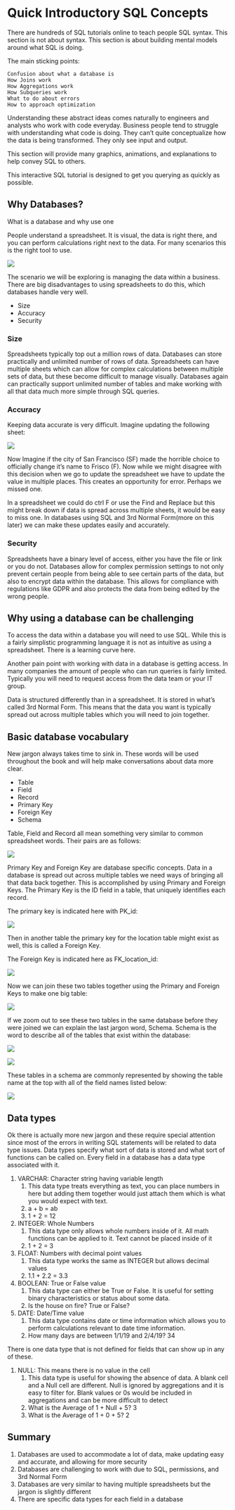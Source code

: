 # Quick Introductory SQL Concepts

There are hundreds of SQL tutorials online to teach people SQL syntax. This section is not about syntax. This section is about building mental models around what SQL is doing.

The main sticking points:

    Confusion about what a database is
    How Joins work
    How Aggregations work
    How Subqueries work
    What to do about errors
    How to approach optimization

Understanding these abstract ideas comes naturally to engineers and analysts who work with code everyday. Business people tend to struggle with understanding what code is doing. They can’t quite conceptualize how the data is being transformed. They only see input and output.

This section will provide many graphics, animations, and explanations to help convey SQL to others.

This interactive SQL tutorial is designed to get you querying as quickly as possible.

## Why Databases?

What is a database and why use one

People understand a spreadsheet. It is visual, the data is right there, and you can perform calculations right next to the data. For many scenarios this is the right tool to use.

![](assets/2021-11-14-13-56-00.png)

The scenario we will be exploring is managing the data within a business. There are big disadvantages to using spreadsheets to do this, which databases handle very well.

- Size
- Accuracy
- Security

### Size

Spreadsheets typically top out a million rows of data. Databases can store practically and unlimited number of rows of data. Spreadsheets can have multiple sheets which can allow for complex calculations between multiple sets of data, but these become difficult to manage visually. Databases again can practically support unlimited number of tables and make working with all that data much more simple through SQL queries.

### Accuracy

Keeping data accurate is very difficult. Imagine updating the following sheet:

![](assets/2021-11-14-13-57-14.png)

Now Imagine if the city of San Francisco (SF) made the horrible choice to officially change it’s name to Frisco (F). Now while we might disagree with this decision when we go to update the spreadsheet we have to update the value in multiple places. This creates an opportunity for error. Perhaps we missed one.

In a spreadsheet we could do ctrl F or use the Find and Replace but this might break down if data is spread across multiple sheets, it would be easy to miss one. In databases using SQL and 3rd Normal Form(more on this later) we can make these updates easily and accurately.

### Security

Spreadsheets have a binary level of access, either you have the file or link or you do not. Databases allow for complex permission settings to not only prevent certain people from being able to see certain parts of the data, but also to encrypt data within the database. This allows for compliance with regulations like GDPR and also protects the data from being edited by the wrong people.

## Why using a database can be challenging

To access the data within a database you will need to use SQL. While this is a fairly simplistic programming language it is not as intuitive as using a spreadsheet. There is a learning curve here.

Another pain point with working with data in a database is getting access. In many companies the amount of people who can run queries is fairly limited. Typically you will need to request access from the data team or your IT group.

Data is structured differently than in a spreadsheet. It is stored in what’s called 3rd Normal Form. This means that the data you want is typically spread out across multiple tables which you will need to join together.

## Basic database vocabulary

New jargon always takes time to sink in. These words will be used throughout the book and will help make conversations about data more clear.

- Table
- Field
- Record
- Primary Key
- Foreign Key
- Schema

Table, Field and Record all mean something very similar to common spreadsheet words. Their pairs are as follows:

![](assets/2021-11-14-13-58-53.png)

Primary Key and Foreign Key are database specific concepts. Data in a database is spread out across multiple tables we need ways of bringing all that data back together. This is accomplished by using Primary and Foreign Keys. The Primary Key is the ID field in a table, that uniquely identifies each record.

The primary key is indicated here with PK_id:

![](assets/2021-11-14-13-59-12.png)

Then in another table the primary key for the location table might exist as well, this is called a Foreign Key.

The Foreign Key is indicated here as FK_location_id:

![](assets/2021-11-14-13-59-41.png)

Now we can join these two tables together using the Primary and Foreign Keys to make one big table:

![](assets/2021-11-14-14-00-02.png)

If we zoom out to see these two tables in the same database before they were joined we can explain the last jargon word, Schema. Schema is the word to describe all of the tables that exist within the database:

![](assets/2021-11-14-14-00-27.png)

![](assets/2021-11-14-14-00-37.png)

These tables in a schema are commonly represented by showing the table name at the top with all of the field names listed below:

![](assets/2021-11-14-14-00-51.png)

## Data types

Ok there is actually more new jargon and these require special attention since most of the errors in writing SQL statements will be related to data type issues. Data types specify what sort of data is stored and what sort of functions can be called on. Every field in a database has a data type associated with it.

1. VARCHAR: Character string having variable length
   1. This data type treats everything as text, you can place numbers in here but adding them together would just attach them which is what you would expect with text.
   2. a + b = ab
   3. 1 + 2 = 12
2. INTEGER: Whole Numbers
   1. This data type only allows whole numbers inside of it. All math functions can be applied to it. Text cannot be placed inside of it
   2. 1 + 2 = 3
3. FLOAT: Numbers with decimal point values
   1. This data type works the same as INTEGER but allows decimal values
   2. 1.1 + 2.2 = 3.3
4. BOOLEAN: True or False value
   1. This data type can either be True or False. It is useful for setting binary characteristics or status about some data.
   2. Is the house on fire? True or False?
5. DATE: Date/Time value
   1. This data type contains date or time information which allows you to perform calculations relevant to date time information.
   2. How many days are between 1/1/19 and 2/4/19? 34

There is one data type that is not defined for fields that can show up in any of these.

1. NULL: This means there is no value in the cell
   1. This data type is useful for showing the absence of data. A blank cell and a Null cell are different. Null is ignored by aggregations and it is easy to filter for. Blank values or 0s would be included in aggregations and can be more difficult to detect
   2. What is the Average of 1 + Null + 5? 3
   3. What is the Average of 1 + 0 + 5? 2

## Summary


1. Databases are used to accommodate a lot of data, make updating easy and accurate, and allowing for more security
2. Databases are challenging to work with due to SQL, permissions, and 3rd Normal Form
3. Databases are very similar to having multiple spreadsheets but the jargon is slightly different
4. There are specific data types for each field in a database

